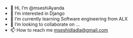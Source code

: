 - 👋 Hi, I’m @mseshiAyanda
- 👀 I’m interested in Django 
- 🌱 I’m currently learning Software engineering from ALX
- 💞️ I’m looking to collaborate on ...
- 📫 How to reach me  mseshidladla@gmail.com

<!---
mseshiAyanda/mseshiAyanda is a ✨ special ✨ repository because its `README.md` (this file) appears on your GitHub profile.
You can click the Preview link to take a look at your changes.
--->
